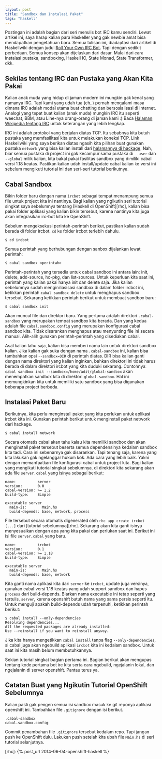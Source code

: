 ```yaml
---
layout: post
title: "Sandbox dan Instalasi Paket"
tags: "haskell"
---
```


Postingan ini adalah bagian dari seri menulis bot IRC kamu sendiri.  Lewat
artikel ini, saya harap kalian para Haskeller yang gak newbie amat bisa
mendapatkan pengetahuan baru. Semua tulisan ini, diadaptasi dari artikel di
Haskellwiki dengan judul [Roll Your Own IRC Bot][bot]. Tapi dengan sedikit
perbedaan. Semua konsep akan dijelaskan dari dasar. Mulai dari cara
instalasi pustaka, sandboxing, Haskell IO, State Monad, State Transformer,
dkk.


## Sekilas tentang IRC dan Pustaka yang Akan Kita Pakai

Kalian anak muda yang hidup di jaman modern ini mungkin gak kenal yang
namanya IRC. Tapi kami yang udah tua (eh..) pernah mengalami masa dimana IRC
adalah modal utama buat chatting dan bersosialisasi di internet. Analogi
yang tepat buat kalian (anak muda) mungkin IRC itu seperti weechat, BBM,
atau Line-nya orang-orang di jaman kami :) Baca [Halaman Wikipedia tentang
IRC][irc] untuk keterangan yang lebih lengkap.

IRC ini adalah protokol yang berjalan diatas TCP. Itu sebabnya kita butuh
pustaka yang memfasilitasi kita untuk melakukan koneksi TCP. Link
Haskellwiki yang saya berikan diatas ngasih kita pilihan buat gunakan
pustaka `network` yang bisa kalian install dari [halamannya di
hackage][net]. Nah, biar semua pustaka di project ini gak kecampur sama
pustaka di `--user` dan `--global` milik kalian, kita bakal pakai fasilitas
sandbox yang dimiliki cabal versi 1.18 keatas. Pastikan kalian udah
install/update cabal kalian ke versi ini sebelum mengikuti tutorial
ini dan seri-seri tutorial berikutnya.

## Cabal Sandbox

Bikin folder baru dengan nama `ircbot` sebagai tempat menampung semua file
untuk project kita ini nantinya. Bagi kalian yang ngikutin seri tutorial
singkat saya sebelumnya tentang [Haskell di OpenShift][rhc], kalian bisa
pakai folder aplikasi yang kalian bikin tersebut, karena nantinya kita juga
akan integrasikan irc-bot kita ke OpenShift.

Sebelum mengeksekusi perintah-perintah berikut, pastikan kalian sudah berada
di folder ircbot. `cd` ke folder ircbot terlebih dahulu.

    $ cd ircbot

Semua perintah yang berhubungan dengan sanbox dijalankan lewat perintah:

    $ cabal sandbox <perintah>

Perintah-perintah yang tersedia untuk cabal sandbox ini antara lain: init,
delete, add-source, hc-pkg, dan list-sources. Untuk keperluan kita saat ini,
perintah yang kalian pakai hanya init dan delete saja. Jika kalian
sebelumnya sudah menginiliasisasi sandbox di dalam folder ircbot ini,
ketikkan perintah `cabal sandbox delete` untuk menghapus sandbox tersebut.
Sekarang ketikkan perintah berikut untuk membuat sandbox baru:

    $ cabal sandbox init

Akan muncul file dan direktori baru. Yang pertama adalah direktori
`.cabal-sandbox` yang merupakan tempat sandbox kita berada. Dan yang kedua
adalah file `cabal.sandbox.config` yang merupakan konfigurasi cabal sandbox
kita. Tidak disarankan menghapus atau menyunting file ini secara
manual. Alih-alih gunakan perintah-perintah yang disediakan cabal.

Asal kalian tahu saja, kalian bisa memberi nama lain untuk direktori sandbox
kalian. Jika kalian gak suka dengan nama `.cabal-sandbox` ini, kalian bisa
tambahkan opsi `--sandbox=DIR` di perintah diatas. DIR bisa kalian ganti
dengan nama direktori yang kalian inginkan, bahkan direktori ini tidak harus
berada di dalam direktori ircbot yang kita duduki sekarang. Contohnya:
`cabal sandbox init --sandbox=/home/adit/global-sandbox` akan menempatkan
sandbox kita di direktori `global-sandbox`. Hal ini memungkinkan kita untuk
memiliki satu sandbox yang bisa digunakan beberapa project berbeda.

## Instalasi Paket Baru

Berikutnya, kita perlu menginstall paket yang kita perlukan untuk aplikasi
ircbot kita ini. Gunakan perintah berikut untuk menginstall paket network
dari hackage.

    $ cabal install network

Secara otomatis cabal akan tahu kalau kita memiliki sandbox dan akan
menginstall paket tersebut beserta semua dependensinya kedalam sandbox kita
tadi. Cara ini sebenarnya gak disarankan. Tapi tenang saja, karena yang kita
lakukan gak ngelanggar hukum kok. Ada cara yang lebih baik. Yakni dengan
memanfaatkan file konfigurasi cabal untuk project kita. Bagi kalian yang
mengikuti tutorial singkat sebelumnya, di direktori kita sekarang akan ada
file `server.cabal` yang isinya sebagai berikut:

    name:          server
    version:       0.0
    cabal-version: >= 1.2
    build-type:    Simple

    executable server
      main-is:       Main.hs
      build-depends: base, network, process

File tersebut secara otomatis digenerated oleh `rhc app create ircbot [...]`
dari [tutorial sebelumnya][rhc]. Sekarang akan kita ganti isinya
menyesuaikan dengan apa yang kita pakai dan perlukan saat ini.  Berikut ini
isi file `server.cabal` yang baru.

    name:          ircbot
    version:       0.1
    cabal-version: >= 1.18
    build-type:    Simple

    executable server
      main-is:       Main.hs
      build-depends: base, network

Kita ganti nama aplikasi kita dari `server` ke `ircbot`, update juga
versinya, gunakan cabal versi 1.18 keatas yang udah support sandbox dan
hapus `process` dari build-depends. Biarkan nama executable ini tetap
seperti yang tertulis, `server`, karena openshift butuh nama yang sama
persis seperti itu. Untuk menguji apakah build-depends udah terpenuhi,
ketikkan perintah berikut:

    $ cabal install --only-dependencies
    Resolving dependencies...
    All the requested packages are already installed:
    Use --reinstall if you want to reinstall anyway.

Jika kita hanya mengetikkan `cabal install` tanpa flag
`--only-dependencies`, si cabal juga akan ngebuild aplikasi `ircbot`
kita ini kedalam sandbox. Untuk saat ini kita masih belum membutuhkannya.

Sekian tutorial singkat bagian pertama ini. Bagian berikut akan mengupas
tentang kode pertama bot irc kita serta cara ngebuild, ngejalanin lokal, dan
ngejalanin di server openshift. Pantau terus ya.

## Catatan Buat yang Ngikutin Tutorial OpenShift Sebelumnya

Kalian pasti gak pengen semua isi sandbox masuk ke git reponya aplikasi
openshift ini. Tambahkan file `.gitignore` dengan isi berikut.

    .cabal-sandbox
    cabal.sandbox.config

Commit penambahan file `.gitignore` tersebut kedalam repo. Tapi jangan push
ke OpenShift dulu. Lakukan push setelah kita ubah file `Main.hs` di seri
tutorial selanjutnya.

[bot]: http://www.haskell.org/haskellwiki/Roll_your_own_IRC_bot
[irc]: http://en.wikipedia.org/wiki/IRC
[net]: http://hackage.haskell.org/package/network
[rhc]: {% post_url 2014-06-04-openshift-haskell %}
